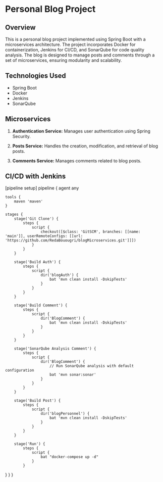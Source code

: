 # Personal Blog Project

## Overview

This is a personal blog project implemented using Spring Boot with a microservices architecture. The project incorporates Docker for containerization, Jenkins for CI/CD, and SonarQube for code quality analysis. The blog is designed to manage posts and comments through a set of microservices, ensuring modularity and scalability.

## Technologies Used

- Spring Boot
- Docker
- Jenkins
- SonarQube

## Microservices

1. **Authentication Service:** Manages user authentication using Spring Security.

2. **Posts Service:** Handles the creation, modification, and retrieval of blog posts.

3. **Comments Service:** Manages comments related to blog posts.

## CI/CD with Jenkins

[pipeline setup]
pipeline {
    agent any

    tools {
        maven 'maven'
    }

    stages {
        stage('Git Clone') {
            steps {
                script {
                    checkout([$class: 'GitSCM', branches: [[name: 'main']], userRemoteConfigs: [[url: 'https://github.com/RedaBouougri/blogMicroservices.git']]])
                }
            }
        }

        stage('Build Auth') {
            steps {
                script {
                    dir('blogAuth') {
                        bat 'mvn clean install -DskipTests'
                    }
                }
            }
        }

        stage('Build Comment') {
            steps {
                script {
                    dir('BlogComment') {
                        bat 'mvn clean install -DskipTests'
                    }
                }
            }
        }

        stage('SonarQube Analysis Comment') {
            steps {
                script {
                    dir('BlogComment') {
                        // Run SonarQube analysis with default configuration
                        bat 'mvn sonar:sonar'
                    }
                }
            }
        }

        stage('Build Post') {
            steps {
                script {
                    dir('blogPersonnel') {
                        bat 'mvn clean install -DskipTests'
                    }
                }
            }
        }

        stage('Run') {
            steps {
                script {
                    bat "docker-compose up -d"
                }
            }
 }
}
}



